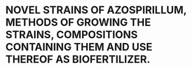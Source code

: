 # NOVEL STRAINS OF AZOSPIRILLUM, METHODS OF GROWING THE STRAINS, COMPOSITIONS CONTAINING THEM AND USE THEREOF AS BIOFERTILIZER.